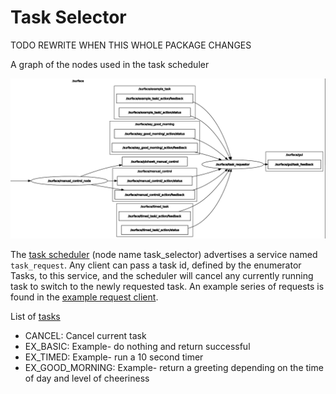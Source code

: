 # Task Selector

TODO REWRITE WHEN THIS WHOLE PACKAGE CHANGES

A graph of the nodes used in the task scheduler

![Scheduler Node Graph](doc/images/SelectorNodeGraph.png)

The [task scheduler](task_selector/task_selector.py)
(node name task_selector) advertises a service named `task_request`. Any client can pass a task id, defined by the enumerator Tasks, to this service, and the scheduler will cancel any currently running task to switch to the newly requested task. An example series of requests is found in the [example request client](task_selector/example_request_client.py).

List of [tasks](task_selector/tasks.py)

* CANCEL: Cancel current task
* EX_BASIC: Example- do nothing and return successful
* EX_TIMED: Example- run a 10 second timer
* EX_GOOD_MORNING: Example- return a greeting depending on the time of day and level of cheeriness
